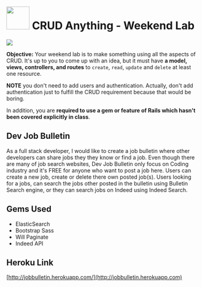 # <img src="https://cloud.githubusercontent.com/assets/7833470/10899314/63829980-8188-11e5-8cdd-4ded5bcb6e36.png" height="60"> CRUD Anything - Weekend Lab

<img src="https://cloud.githubusercontent.com/assets/1329385/11764306/6a85c4e8-a0df-11e5-8579-2f4886e1d121.gif">

**Objective:** Your weekend lab is to make something using all the aspects of CRUD. It's up to you to come up with an idea, but it must have **a model, views, controllers, and routes** to `create`, `read`, `update` and `delete` at least one resource.

**NOTE** you don't need to add users and authentication. Actually, don't add authentication just to fulfill the CRUD requirement because that would be boring.

In addition, you are **required to use a gem or feature of Rails which hasn't been covered explicitly in class**.

## Dev Job Bulletin

As a full stack developer, I would like to create a job bulletin where other developers can share jobs they they know or find a job. Even though there are many of job search websites, Dev Job Bulletin only focus on Coding industry and it's FREE for anyone who want to post a job here. Users can create a new job, create or delete there own posted job(s). Users looking for a jobs, can search the jobs other posted in the bulletin using Bulletin Search engine, or they can search jobs on Indeed using Indeed Search.

## Gems Used

* ElasticSearch
* Bootstrap Sass
* Will Paginate
* Indeed API

## Heroku Link

[http://jobbulletin.herokuapp.com/](http://jobbulletin.herokuapp.com)

